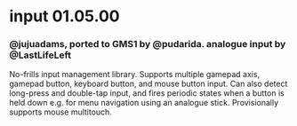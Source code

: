 # input 01.05.00
### @jujuadams, ported to GMS1 by @pudarida. analogue input by @LastLifeLeft

No-frills input management library. Supports multiple gamepad axis, gamepad button, keyboard button, and mouse button input. Can also detect long-press and double-tap input, and fires periodic states when a button is held down e.g. for menu navigation using an analogue stick. Provisionally supports mouse multitouch.